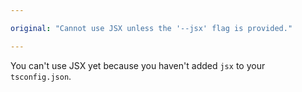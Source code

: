 ```yaml
---

original: "Cannot use JSX unless the '--jsx' flag is provided."

---
```


You can't use JSX yet because you haven't added `jsx` to your `tsconfig.json`.
